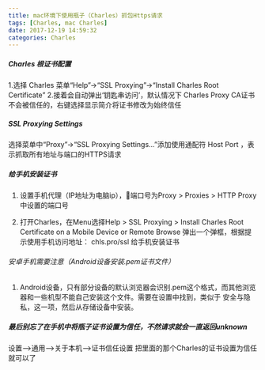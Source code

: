 ```yaml
---
title: mac环境下使用瓶子（Charles）抓包Https请求
tags: [Charles, mac Charles]
date: 2017-12-19 14:59:32
categories: Charles
---
```


##### Charles 根证书配置

1.选择 Charles 菜单“Help”->“SSL Proxying”->“Install Charles Root Certificate”
2.接着会自动弹出‘钥匙串访问’，默认情况下 Charles Proxy CA证书不会被信任的，右键选择显示简介将证书修改为始终信任

##### SSL Proxying Settings

选择菜单中“Proxy”->“SSL Proxying Settings…”添加使用通配符 Host Port ，表示抓取所有地址与端口的HTTPS请求
<!--more-->
##### 给手机安装证书
1. 设置手机代理（IP地址为电脑ip），端口号为Proxy > Proxies > HTTP Proxy 中设置的端口号

2. 打开Charles，在Menu选择Help > SSL Proxying > Install Charles Root Certificate on a Mobile Device or Remote Browse
弹出一个弹框，根据提示使用手机访问地址： chls.pro/ssl 给手机安装证书

###### 安卓手机需要注意（Android设备安装.pem证书文件）
1. Android设备，只有部分设备的默认浏览器会识别.pem这个格式，而其他浏览器和一些机型不能自己安装这个文件。需要在设置中找到，类似于 安全与隐私，这一项，然后从存储设备中安装。

##### 最后别忘了在手机中将瓶子证书设置为信任，不然请求就会一直返回unknown

设置–>通用–>关于本机–>证书信任设置
把里面的那个Charles的证书设置为信任就可以了
